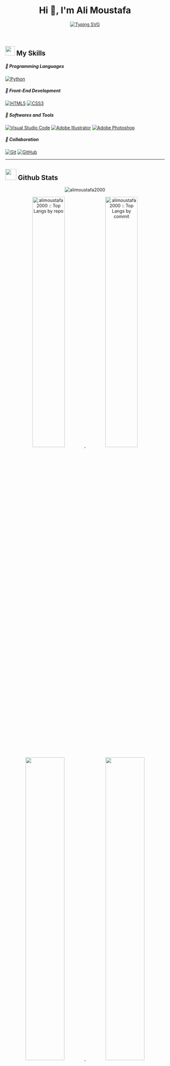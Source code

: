 <h1 align="center">Hi 👋, I'm Ali Moustafa</h1>

<p align="center">
<a href="https://git.io/typing-svg"><img src="https://readme-typing-svg.demolab.com?font=Fira+Code&pause=1000&center=true&width=435&lines=Welcome+To+My+GitHub+Profile" alt="Typing SVG" /></a>
</p>


<br>




<h2><img src = "https://media2.giphy.com/media/QssGEmpkyEOhBCb7e1/giphy.gif?cid=ecf05e47a0n3gi1bfqntqmob8g9aid1oyj2wr3ds3mg700bl&rid=giphy.gif" width ="30"> My Skills</f2> 


##### 💪 Programming Languages
<a href="#"><img alt="Python" src="https://img.shields.io/badge/Python-FFD43B?style=for-the-badge&logo=python&logoColor=blue"></a>


##### 💪 Front-End Development
<a href="#"><img src="https://img.shields.io/badge/HTML5-E34F26?style=for-the-badge&logo=html5&logoColor=white" alt="HTML5"></a>
<a href="#"><img src="https://img.shields.io/badge/CSS3-1572B6?style=for-the-badge&logo=css3&logoColor=white" alt="CSS3"></a>


##### 💪 Softwares and Tools
<a href="#"><img alt="Visual Studio Code" src="https://img.shields.io/badge/Visual_Studio_Code-0078D4?style=for-the-badge&logo=visual%20studio%20code&logoColor=white"></a>
<a href="#"><img alt="Adobe Illustrator" src="https://img.shields.io/badge/Adobe%20Illustrator-FF9A00?style=for-the-badge&logo=adobe%20illustrator&logoColor=white"></a>
<a href="#"><img alt="Adobe Photoshop" src="https://img.shields.io/badge/Adobe%20Photoshop-31A8FF?style=for-the-badge&logo=Adobe%20Photoshop&logoColor=black"></a>


##### 💪 Collaboration
<a href="#"><img alt="Git" src="https://img.shields.io/badge/GIT-E44C30?style=for-the-badge&logo=git&logoColor=white"></a>
<a href="#"><img alt="GitHub" src="https://img.shields.io/badge/GitHub-100000?style=for-the-badge&logo=github&logoColor=white"></a>

<hr>
    
<h2><img src = "https://media.giphy.com/media/iY8CRBdQXODJSCERIr/giphy.gif" width ="35"> Github Stats </h2>

<p align="center">
<img align="center" src="https://github-readme-stats.vercel.app/api/top-langs?username=alimoustafa2000&show_icons=true&theme=gruvbox&locale=en&layout=compact" alt="alimoustafa2000" />
</p>

<p align="center">
<a href="https://github.com/alimoustafa2000">
<img width="45%" src="https://github-profile-summary-cards.vercel.app/api/cards/repos-per-language?username=alimoustafa2000&theme=gruvbox&layout=compact&hide_border=true"
alt="alimoustafa2000 :: Top Langs by repo" />
<img width="45%" src="https://github-profile-summary-cards.vercel.app/api/cards/most-commit-language?username=alimoustafa2000&theme=gruvbox&layout=compact&hide_border=true"
alt="alimoustafa2000 :: Top Langs by commit" />
</a>
</p>

<p align="center">      
<a href="https://github.com/alimoustafa2000">
<img width="49.5%" src="https://github-readme-stats.vercel.app/api?username=alimoustafa2000&show_icons=true&theme=gruvbox&hide_border=true" />
<img width="49.5%" src="https://github-readme-streak-stats.herokuapp.com/?user=alimoustafa2000&theme=gruvbox&hide_border=true" />
</a>
</p>


<hr>


<h2> <img src='https://raw.githubusercontent.com/ShahriarShafin/ShahriarShafin/main/Assets/handshake.gif' width="80"> Connect with me </h2>

<p align="center">
<a href="https://linkedin.com/in/ali-moustafa2000"><img src="https://img.shields.io/badge/linkedin-0077B5.svg?style=for-the-badge&logo=linkedin&logoColor=ffffff"/></a> 
<a href="https://twitter.com/ali_moustafa200"><img src="https://img.shields.io/badge/Twitter-1DA1F2?style=for-the-badge&logo=twitter&logoColor=white"/></a> 
<a href="https://instagram.com/ali.moustafa_2000"><img src="https://img.shields.io/badge/Instagram-E4405F?style=for-the-badge&logo=instagram&logoColor=white"/></a>
</p>

<p align="center">
<a href="https://www.behance.net/alimoustafa2000"><img src="https://img.shields.io/badge/Behance-0054F7?style=for-the-badge&logo=behance&logoColor=white"/></a>
<a href="https://www.youtube.com/c/AliMoustafa_2000"><img src="https://img.shields.io/badge/youtube-e00101.svg?style=for-the-badge&logo=youtube&logoColor=ffffff"/></a> 
<p align="center"> <img src="https://komarev.com/ghpvc/?username=alimoustafa2000&label=Profile%20views&color=0e75b6&style=flat" alt="alimoustafa2000" /> </p>
</p>
      



